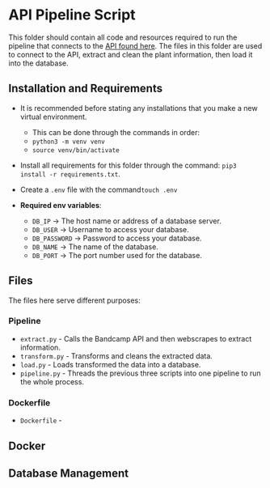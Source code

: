 # API Pipeline Script

This folder should contain all code and resources required to run the pipeline that connects to the [API found here](https://bandcamp.com/developer).
The files in this folder are used to connect to the API, extract and clean the plant information, then load it into the database.

## Installation and Requirements

- It is recommended before stating any installations that you make a new virtual environment.
    - This can be done through the commands in order:
    - `python3 -m venv venv`
    - `source venv/bin/activate`

- Install all requirements for this folder through the command: `pip3 install -r requirements.txt`.

- Create a `.env` file with the command`touch .env`

- **Required env variables**: 
    - `DB_IP` -> The host name or address of a database server.
    - `DB_USER` -> Username to access your database.
    - `DB_PASSWORD` -> Password to access your database.
    - `DB_NAME` -> The name of the database.
    - `DB_PORT` -> The port number used for the database.


## Files
The files here serve different purposes:

### Pipeline
- `extract.py` - Calls the Bandcamp API and then webscrapes to extract information.
- `transform.py` - Transforms and cleans the extracted data.
- `load.py` - Loads transformed the data into a database.
- `pipeline.py` - Threads the previous three scripts into one pipeline to run the whole process.

### Dockerfile
 - `Dockerfile` -

## Docker

## Database Management

